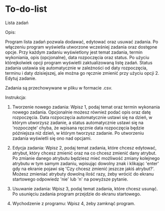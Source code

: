 # To-do-list
Lista zadań

Opis: 

Program lista zadań pozwala dodawać, edytować oraz usuwać zadania. Po włączeniu program wyświetla utworzone wcześniej zadania oraz dostępne opcje. Przy każdym zadaniu wyświetlony jest temat zadania, termin wykoniania, opis (opcjonalne), data rozpoczęcia oraz status. Po użyciu którejkolwiek opcji program wyświetli zaktualizowaną listę zadań. Status zadania ustawia się automatycznie w zależności od daty rozpoczęcia, terminu i daty dzisiejszej, ale można go ręcznie zmienić przy użyciu opcji 2. Edytuj zadanie. 

Zadania są przechowywane w pliku w formacie .csv. 

Instrukcja:

1. Tworzenie nowego zadania:
Wpisz 1, podaj temat oraz termin wykonania nowego zadania. Opcjonalnie możesz również podać opis oraz datę rozpoczęcia. Data rozpoczęcia automatycznie ustawi się na dzień, w którym utworzysz zadanie, a status automatycznie ustawi się na 'rozpoczęte' chyba, że wpisana ręcznie data rozpoczęcia będzie późniejsza niż dzień, w którym tworzysz zadanie.
Po utworzeniu zadania wyświetli się ono nad opcjami.

2. Edycja zadania:
Wpisz 2, podaj temat zadania, które chcesz edytować, atrybut, który chcesz zmienić oraz na co chcesz zmienić dany atrybut. Po zmianie danego atrybutu będziesz mieć możliwość zmiany kolejnego atrybutu w tym samym zadaniu, wpisując dowolny znak i klikając 'enter' gdy na ekranie pojawi się 'Czy chcesz zmienić jeszcze jakiś atrybut?'. Możesz zmieniać atrybuty dowolną ilość razy, żeby wrócić do ekranu startowego odpowiedz 'nie' lub 'n' na powyższe pytanie.

3. Usuwanie zadania:
Wpisz 3, podaj temat zadania, które chcesz usunąć. Po usunięciu zadania program przejdzie do ekranu startowego. 

4. Wychodzenie z programu:
Wpisz 4, żeby zamknąć program.
